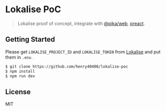 # Lokalise PoC

> Lokalise proof of concept, integrate with [@pika/web](https://github.com/pikapkg/web/), [preact](https://preactjs.com/).

## Getting Started

Please get `LOKALISE_PROJECT_ID` and `LOKALISE_TOKEN` from [Lokalise](https://lokalise.com/) and put them in `.env`.

```sh
$ git clone https://github.com/henry40408/lokalise-poc
$ npm install
$ npm run dev
```

## License

MIT
